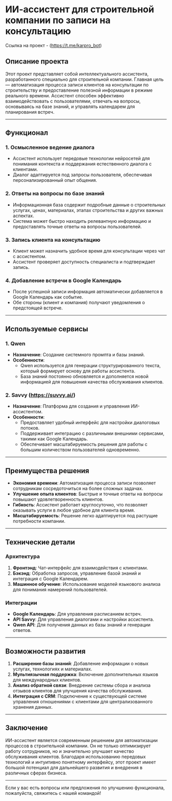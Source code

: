 # ИИ-ассистент для строительной компании по записи на консультацию

Ссылка на проект - (https://t.me/karpro_bot)
## Описание проекта

Этот проект представляет собой интеллектуального ассистента, разработанного специально для строительной компании. Главная цель — автоматизация процесса записи клиентов на консультации по строительству и предоставление полезной информации в режиме реального времени. Ассистент способен эффективно взаимодействовать с пользователями, отвечать на вопросы, основываясь на базе знаний, и управлять календарем для планирования встреч.

---

## Функционал

### 1. **Осмысленное ведение диалога**
   - Ассистент использует передовые технологии нейросетей для понимания контекста и поддержания естественного диалога с клиентами.
   - Диалог адаптируется под запросы пользователя, обеспечивая персонализированный опыт общения.

### 2. **Ответы на вопросы по базе знаний**
   - Информационная база содержит подробные данные о строительных услугах, ценах, материалах, этапах строительства и других важных аспектах.
   - Система может быстро находить релевантную информацию и предоставлять точные ответы на вопросы пользователей.

### 3. **Запись клиента на консультацию**
   - Клиент может назначить удобное время для консультации через чат с ассистентом.
   - Ассистент проверяет доступность специалиста и подтверждает запись.

### 4. **Добавление встречи в Google Календарь**
   - После успешной записи информация автоматически добавляется в Google Календарь как событие.
   - Обе стороны (клиент и компания) получают уведомления о предстоящей встрече.

---

## Используемые сервисы

### 1. **Qwen**
   - **Назначение**: Создание системного промпта и базы знаний.
   - **Особенности**:
     - Qwen используется для генерации структурированного текста, который формирует основу для работы ассистента.
     - База знаний постоянно обновляется и дополняется новой информацией для повышения качества обслуживания клиентов.

### 2. **Savvy (https://suvvy.ai/)**
   - **Назначение**: Платформа для создания и управления ИИ-ассистентом.
   - **Особенности**:
     - Предоставляет удобный интерфейс для настройки диалоговых потоков.
     - Поддерживает интеграцию с различными внешними сервисами, такими как Google Календарь.
     - Обеспечивает масштабируемость решения для работы с большим количеством пользователей одновременно.

---

## Преимущества решения

- **Экономия времени**: Автоматизация процесса записи позволяет сотрудникам сосредоточиться на более сложных задачах.
- **Улучшение опыта клиентов**: Быстрые и точные ответы на вопросы повышают удовлетворенность клиентов.
- **Гибкость**: Ассистент работает круглосуточно, что позволяет оказывать услуги в любое удобное для клиента время.
- **Масштабируемость**: Решение легко адаптируется под растущие потребности компании.

---

## Технические детали

### Архитектура
1. **Фронтэнд**: Чат-интерфейс для взаимодействия с клиентами.
2. **Бэкэнд**: Обработка запросов, управление базой знаний и интеграция с Google Календарем.
3. **Машинное обучение**: Использование моделей языкового анализа для понимания намерений пользователей.

### Интеграции
- **Google Календарь**: Для управления расписанием встреч.
- **API Savvy**: Для управления диалогами и настройки ассистента.
- **Qwen API**: Для получения данных из базы знаний и генерации ответов.

---

## Возможности развития

1. **Расширение базы знаний**: Добавление информации о новых услугах, технологиях и материалах.
2. **Мультиязычная поддержка**: Включение дополнительных языков для международных клиентов.
3. **Анализ обратной связи**: Внедрение системы сбора и анализа отзывов клиентов для улучшения качества обслуживания.
4. **Интеграция с CRM**: Подключение к существующей системе управления отношениями с клиентами для централизованного хранения данных.

---

## Заключение

ИИ-ассистент является современным решением для автоматизации процессов в строительной компании. Он не только оптимизирует работу сотрудников, но и значительно улучшает качество обслуживания клиентов. Благодаря использованию передовых технологий и интуитивно понятному интерфейсу, этот проект имеет большой потенциал для дальнейшего развития и внедрения в различных сферах бизнеса.

--- 

Если у вас есть вопросы или предложения по улучшению функционала, пожалуйста, свяжитесь с нашей командой!
